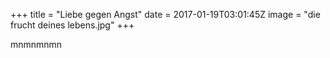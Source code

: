 +++
title = "Liebe gegen Angst"
date = 2017-01-19T03:01:45Z
image = "die frucht deines lebens.jpg"
+++

mnmnmnmn